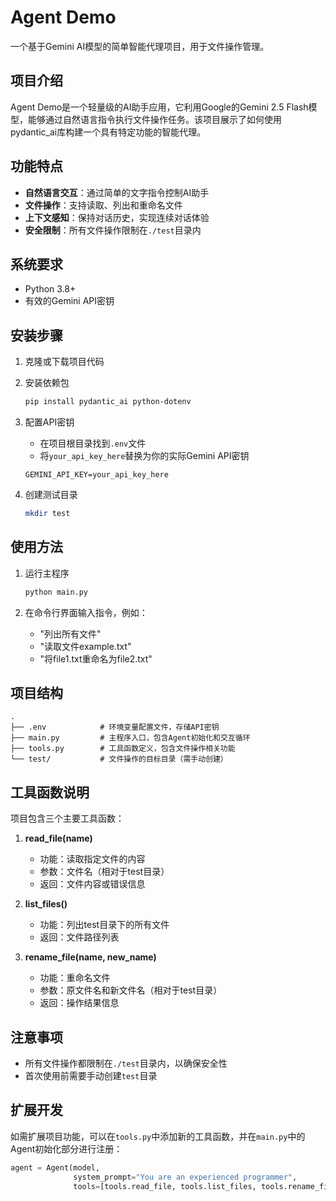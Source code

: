         
# Agent Demo

一个基于Gemini AI模型的简单智能代理项目，用于文件操作管理。

## 项目介绍

Agent Demo是一个轻量级的AI助手应用，它利用Google的Gemini 2.5 Flash模型，能够通过自然语言指令执行文件操作任务。该项目展示了如何使用pydantic_ai库构建一个具有特定功能的智能代理。

## 功能特点

- **自然语言交互**：通过简单的文字指令控制AI助手
- **文件操作**：支持读取、列出和重命名文件
- **上下文感知**：保持对话历史，实现连续对话体验
- **安全限制**：所有文件操作限制在`./test`目录内

## 系统要求

- Python 3.8+
- 有效的Gemini API密钥

## 安装步骤

1. 克隆或下载项目代码

2. 安装依赖包
   ```bash
   pip install pydantic_ai python-dotenv
   ```

3. 配置API密钥
   - 在项目根目录找到`.env`文件
   - 将`your_api_key_here`替换为你的实际Gemini API密钥
   ```
   GEMINI_API_KEY=your_api_key_here
   ```

4. 创建测试目录
   ```bash
   mkdir test
   ```

## 使用方法

1. 运行主程序
   ```bash
   python main.py
   ```

2. 在命令行界面输入指令，例如：
   - "列出所有文件"
   - "读取文件example.txt"
   - "将file1.txt重命名为file2.txt"

## 项目结构

```
.
├── .env            # 环境变量配置文件，存储API密钥
├── main.py         # 主程序入口，包含Agent初始化和交互循环
├── tools.py        # 工具函数定义，包含文件操作相关功能
└── test/           # 文件操作的目标目录（需手动创建）
```

## 工具函数说明

项目包含三个主要工具函数：

1. **read_file(name)**
   - 功能：读取指定文件的内容
   - 参数：文件名（相对于test目录）
   - 返回：文件内容或错误信息

2. **list_files()**
   - 功能：列出test目录下的所有文件
   - 返回：文件路径列表

3. **rename_file(name, new_name)**
   - 功能：重命名文件
   - 参数：原文件名和新文件名（相对于test目录）
   - 返回：操作结果信息

## 注意事项

- 所有文件操作都限制在`./test`目录内，以确保安全性
- 首次使用前需要手动创建`test`目录

## 扩展开发

如需扩展项目功能，可以在`tools.py`中添加新的工具函数，并在`main.py`中的Agent初始化部分进行注册：

```python
agent = Agent(model,
              system_prompt="You are an experienced programmer",
              tools=[tools.read_file, tools.list_files, tools.rename_file, tools.your_new_tool])
```


        

